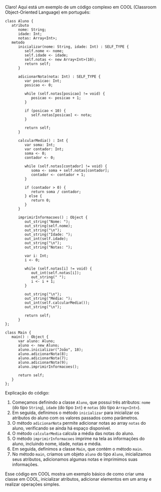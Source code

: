 Claro! Aqui está um exemplo de um código complexo em COOL (Classroom Object-Oriented Language) em português:

```
class Aluno {
   atributo
      nome: String;
      idade: Int;
      notas: Array<Int>;
   metodo
      inicializar(nome: String, idade: Int) : SELF_TYPE {
         self.nome <- nome;
         self.idade <- idade;
         self.notas <- new Array<Int>(10);
         return self;
      }

      adicionarNota(nota: Int) : SELF_TYPE {
         var posicao: Int;
         posicao <- 0;

         while (self.notas[posicao] != void) {
            posicao <- posicao + 1;
         }

         if (posicao < 10) {
            self.notas[posicao] <- nota;
         }

         return self;
      }

      calcularMedia() : Int {
         var soma: Int;
         var contador: Int;
         soma <- 0;
         contador <- 0;

         while (self.notas[contador] != void) {
            soma <- soma + self.notas[contador];
            contador <- contador + 1;
         }

         if (contador > 0) {
            return soma / contador;
         } else {
            return 0;
         }
      }

      imprimirInformacoes() : Object {
         out_string("Nome: ");
         out_string(self.nome);
         out_string("\n");
         out_string("Idade: ");
         out_int(self.idade);
         out_string("\n");
         out_string("Notas: ");

         var i: Int;
         i <- 0;

         while (self.notas[i] != void) {
            out_int(self.notas[i]);
            out_string(" ");
            i <- i + 1;
         }

         out_string("\n");
         out_string("Média: ");
         out_int(self.calcularMedia());
         out_string("\n");

         return self;
      }
};

class Main {
   main() : Object {
      var aluno: Aluno;
      aluno <- new Aluno;
      aluno.inicializar("João", 18);
      aluno.adicionarNota(8);
      aluno.adicionarNota(7);
      aluno.adicionarNota(9);
      aluno.imprimirInformacoes();

      return self;
   }
};
```

Explicação do código:
1. Começamos definindo a classe `Aluno`, que possui três atributos: `nome` (do tipo `String`), `idade` (do tipo `Int`) e `notas` (do tipo `Array<Int>`).
2. Em seguida, definimos o método `inicializar` para inicializar os atributos do aluno com os valores passados como parâmetros.
3. O método `adicionarNota` permite adicionar notas ao array `notas` do aluno, verificando se ainda há espaço disponível.
4. O método `calcularMedia` calcula a média das notas do aluno.
5. O método `imprimirInformacoes` imprime na tela as informações do aluno, incluindo nome, idade, notas e média.
6. Em seguida, definimos a classe `Main`, que contém o método `main`.
7. No método `main`, criamos um objeto `aluno` do tipo `Aluno`, inicializamos seus atributos, adicionamos algumas notas e imprimimos suas informações.

Esse código em COOL mostra um exemplo básico de como criar uma classe em COOL, inicializar atributos, adicionar elementos em um array e realizar operações simples.